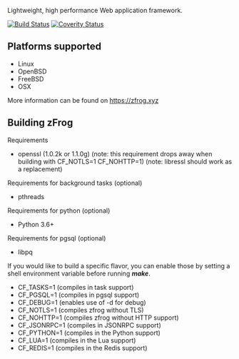 
Lightweight, high performance Web application framework.

[![Build Status](https://travis-ci.org/pablom/zfrog.svg?branch=master)](https://travis-ci.org/pablom/zfrog)
[![Coverity Status](https://img.shields.io/coverity/scan/12489.svg)](https://scan.coverity.com/projects/pablom-zfrog)


Platforms supported
-------------------
* Linux
* OpenBSD
* FreeBSD
* OSX

More information can be found on https://zfrog.xyz

Building zFrog
-------------

Requirements
* openssl (1.0.2k or 1.1.0g)
  (note: this requirement drops away when building with CF_NOTLS=1 CF_NOHTTP=1)
  (note: libressl should work as a replacement)

Requirements for background tasks (optional)
* pthreads

Requirements for python (optional)
* Python 3.6+

Requirements for pgsql (optional)
* libpq

If you would like to build a specific flavor, you can enable
those by setting a shell environment variable before running **_make_**.

* CF_TASKS=1  (compiles in task support)
* CF_PGSQL=1  (compiles in pgsql support)
* CF_DEBUG=1  (enables use of -d for debug)
* CF_NOTLS=1  (compiles zfrog without TLS)
* CF_NOHTTP=1 (compiles zfrog without HTTP support)
* CF_JSONRPC=1 (compiles in JSONRPC support)
* CF_PYTHON=1  (compiles in the Python support)
* CF_LUA=1     (compiles in the Lua support)
* CF_REDIS=1   (compiles in the Redis support)
